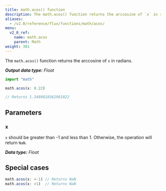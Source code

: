 ```yaml
---
title: math.acos() function
description: The math.acos() function returns the arccosine of `x` in radians.
aliases:
  - /v2.0/reference/flux/functions/math/acos/
menu:
  v2_0_ref:
    name: math.acos
    parent: Math
weight: 301
---
```


The `math.acos()` function returns the arccosine of `x` in radians.

_**Output data type:** Float_

```js
import "math"

math.acos(x: 0.22)

// Returns 1.3489818562981022
```

## Parameters

### x
`x` should be greater than -1 and less than 1.
Otherwise, the operation will return `NaN`.

_**Data type:** Float_

## Special cases
```js
math.acos(x: <-1) // Returns NaN
math.acos(x: >1)  // Returns NaN
```
